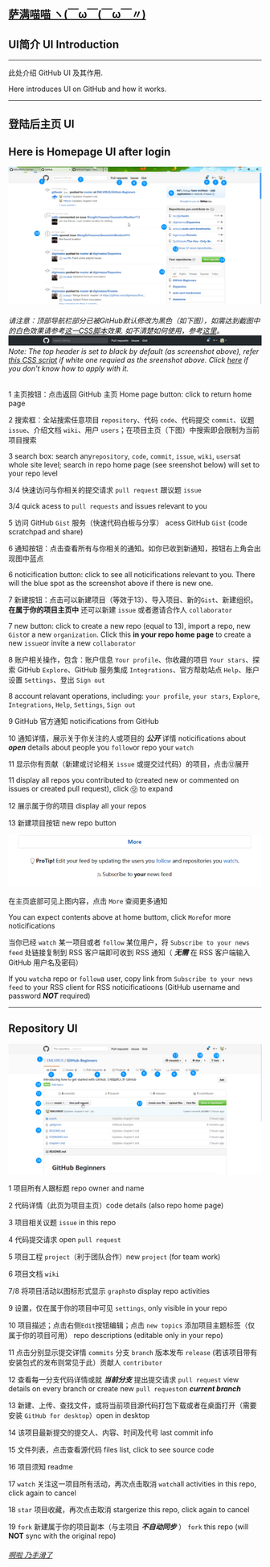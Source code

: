 ## [萨满喵喵 ヽ(￣ω￣(￣ω￣〃)](https://emlvirus.github.io/)

## UI简介 UI Introduction

---

此处介绍 GitHub UI 及其作用.

Here introduces UI on GitHub and how it works.

---

## 登陆后主页 UI
## Here is Homepage UI after login

![](..\images/2017-02-18_16-50-13.png)

###### 请注意：顶部导航栏部分已被GitHub默认修改为黑色（如下图），如需达到截图中的白色效果请参考[这一CSS脚本](https://userstyles.org/styles/138766/github-return-light-themed-header)效果. 如不清楚如何使用，参考[这里](https://userstyles.org/help/stylish)。![](..\images/import3.png)Note: The top header is set to black by default (as screenshot above), refer [this CSS script](https://userstyles.org/styles/138766/github-return-light-themed-header) if white one requied as the sreenshot above. Click [here](https://userstyles.org/help/stylish) if you don't know how to apply with it.

1 主页按钮：点击返回 GitHub 主页 Home page button: click to return home page

2 搜索框：全站搜索任意项目 `repository`、代码 `code`、代码提交 `commit`、议题 `issue`、介绍文档 `wiki`、用户 `users`；在项目主页（下图）中搜索即会限制为当前项目搜索

3 search box: search any`repository`, `code`, `commit`, `issue`, `wiki`, `users`at whole site level; search in repo home page (see sreenshot below) will set to your repo level

3/4 快速访问与你相关的提交请求 `pull request` 跟议题 `issue`

3/4 quick acess to `pull requests` and issues relevant to you

5 访问 GitHub `Gist` 服务（快速代码白板与分享） acess GitHub `Gist` (code scratchpad and share)

6 通知按钮：点击查看所有与你相关的通知。如你已收到新通知，按钮右上角会出现图中蓝点

6 noticification button: click to see all noticifications relevant to you. There will the blue spot as the screenshot above if there is new one.

7 新建按钮：点击可以新建项目（等效于13）、导入项目、新的`Gist`、新建组织。**在属于你的项目主页中** 还可以新建 `issue` 或者邀请合作人 `collaborator`

7 new button: click to create a new repo (equal to 13), import a repo, new `Gist`or a new `organization`. Click this **in your repo home page** to create a new `issue`or invite a new `collaborator`

8 账户相关操作，包含：账户信息 `Your profile`、你收藏的项目 `Your stars`、探索 GitHub `Explore`、GitHub 服务集成 `Integrations`、官方帮助站点 `Help`、账户设置 `Settings`、登出 `Sign out`

8 account relavant operations, including: `your profile`, `your stars`, `Explore`, `Integrations`, `Help`, `Settings`, `Sign out`

9 GitHub 官方通知 noticifications from GitHub

10 通知详情，展示关于你关注的人或项目的 _**公开**_ 详情 noticifications about _**open**_ details about people you `follow`or repo your `watch`

11 显示你有贡献（新建或讨论相关 `issue` 或提交过代码）的项目，点击⑫展开

11 display all repos you contributed to (created new or commented on issues or created pull request), click ⑫ to expand

12 展示属于你的项目 display all your repos

13 新建项目按钮 new repo button

![](..\images/import2.png)

在主页底部可见上图内容，点击 `More` 查阅更多通知

You can expect contents above at home buttom, click `More`for more noticifications

当你已经 `watch` 某一项目或者 `follow` 某位用户，将 `Subscribe to your news feed` 处链接复制到 RSS 客户端即可收到 RSS 通知（ _**无需**_ 在 RSS 客户端输入 GitHub 用户名及密码）

If you `watch`a repo or `follow`a user, copy link from `Subscribe to your news feed` to your RSS client for RSS noticificatioons (GitHub username and password  _**NOT**_ required)

---

## Repository UI

![](..\images/firefox_2017-02-18_18-42-27.png)

1 项目所有人跟标题 repo owner and name

2 代码详情（此页为项目主页）code details (also repo home page)

3 项目相关议题 `issue` in this repo

4 代码提交请求 open `pull request`

5 项目工程 `project`（利于团队合作）new `project` (for team work)

6 项目文档 `wiki`

7/8 将项目活动以图标形式显示 `graphs`to display repo activities

9 设置，仅在属于你的项目中可见 `settings`, only visible in your repo

10 项目描述；点击右侧`Edit`按钮编辑；点击 `new topics` 添加项目主题标签（仅属于你的项目可用） repo descriptions (editable only in your repo)

11 点击分别显示提交详情 `commits` 分支 `branch` 版本发布 `release` (若该项目带有安装包式的发布则常见于此）贡献人 `contributor`

12 查看每一分支代码详情或就 _**当前分支**_ 提出提交请求 `pull request` view details on every branch or create new `pull request`on _**current branch**_

13 新建、上传、查找文件，或将当前项目源代码打包下载或者在桌面打开（需要安装 `GitHub for desktop`）open in desktop

14 该项目最新提交的提交人、内容、时间及代号 last commit info

15 文件列表，点击查看源代码 files list, click to see source code

16 项目须知 readme

17 `watch` 关注这一项目所有活动，再次点击取消 `watch`all activities in this repo, click again to cancel

18 `star` 项目收藏，再次点击取消 stargerize this repo, click again to cancel

19 `fork` 新建属于你的项目副本（与主项目  _**不自动同步**_ ） `fork` this repo (will **NOT** sync with the original repo)

###### [啊啦 乃手滑了](..\homepage.html#table-of-contents)
